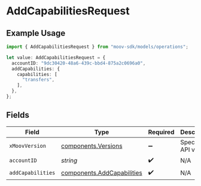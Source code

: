 # AddCapabilitiesRequest

## Example Usage

```typescript
import { AddCapabilitiesRequest } from "moov-sdk/models/operations";

let value: AddCapabilitiesRequest = {
  accountID: "9dc30420-48a6-439c-bbd4-875a2c0696a0",
  addCapabilities: {
    capabilities: [
      "transfers",
    ],
  },
};
```

## Fields

| Field                                                                    | Type                                                                     | Required                                                                 | Description                                                              |
| ------------------------------------------------------------------------ | ------------------------------------------------------------------------ | ------------------------------------------------------------------------ | ------------------------------------------------------------------------ |
| `xMoovVersion`                                                           | [components.Versions](../../models/components/versions.md)               | :heavy_minus_sign:                                                       | Specify an API version.                                                  |
| `accountID`                                                              | *string*                                                                 | :heavy_check_mark:                                                       | N/A                                                                      |
| `addCapabilities`                                                        | [components.AddCapabilities](../../models/components/addcapabilities.md) | :heavy_check_mark:                                                       | N/A                                                                      |